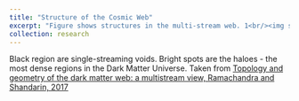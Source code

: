 ```yaml
---
title: "Structure of the Cosmic Web"
excerpt: "Figure shows structures in the multi-stream web. 1<br/><img src='/images/fig1.png'>" 
collection: research
---
```


Black region are single-streaming voids. Bright spots are the haloes - the most dense regions in the Dark Matter Universe.
Taken from [Topology and geometry of the dark matter web: a multistream view, Ramachandra and Shandarin, 2017](https://arxiv.org/abs/1608.05469)
